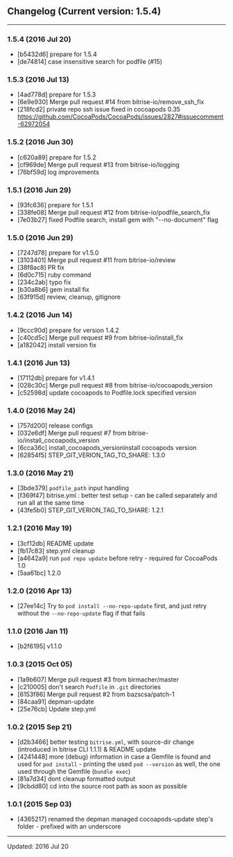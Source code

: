 ## Changelog (Current version: 1.5.4)

-----------------

### 1.5.4 (2016 Jul 20)

* [b5432d6] prepare for 1.5.4
* [de74814] case insensitive search for podfile (#15)

### 1.5.3 (2016 Jul 13)

* [4ad778d] prepare for 1.5.3
* [6e9e930] Merge pull request #14 from bitrise-io/remove_ssh_fix
* [218fcd2] private repo ssh issue fixed in cocoapods 0.35 https://github.com/CocoaPods/CocoaPods/issues/2827#issuecomment-62972054

### 1.5.2 (2016 Jun 30)

* [c620a89] prepare for 1.5.2
* [cf969de] Merge pull request #13 from bitrise-io/logging
* [76bf59d] log improvements

### 1.5.1 (2016 Jun 29)

* [93fc636] prepare for 1.5.1
* [338fe08] Merge pull request #12 from bitrise-io/podfile_search_fix
* [7e03b27] fixed Podfile search, install gem with "--no-document" flag

### 1.5.0 (2016 Jun 29)

* [7247d78] prepare for v1.5.0
* [3103401] Merge pull request #11 from bitrise-io/review
* [38f8ac8] PR fix
* [6d0c715] ruby command
* [234c2ab] typo fix
* [b30a8b6] gem install fix
* [63f915d] review, cleanup, gitignore

### 1.4.2 (2016 Jun 14)

* [9ccc90d] prepare for version 1.4.2
* [c40cd5c] Merge pull request #9 from bitrise-io/install_fix
* [a182042] install version fix

### 1.4.1 (2016 Jun 13)

* [17112db] prepare for v1.4.1
* [028c30c] Merge pull request #8 from bitrise-io/cocoapods_version
* [c52598d] update cocoapods to Podfile.lock specified version

### 1.4.0 (2016 May 24)

* [757d200] release configs
* [032e6df] Merge pull request #7 from bitrise-io/install_cocoapods_version
* [6cca36c] install_cocoapods_versioninstall cocoapods version
* [62854f5] STEP_GIT_VERION_TAG_TO_SHARE: 1.3.0

### 1.3.0 (2016 May 21)

* [3bde379] `podfile_path` input handling
* [f369f47] bitrise.yml : better test setup - can be called separately and run all at the same time
* [43fe5b0] STEP_GIT_VERION_TAG_TO_SHARE: 1.2.1

### 1.2.1 (2016 May 19)

* [3cf12db] README update
* [fb17c83] step.yml cleanup
* [a4642a9] run `pod repo update` before retry - required for CocoaPods 1.0
* [5aa61bc] 1.2.0

### 1.2.0 (2016 Apr 13)

* [27ee14c] Try to `pod install --no-repo-update` first, and just retry without the `--no-repo-update` flag if that fails

### 1.1.0 (2016 Jan 11)

* [b2f6195] v1.1.0

### 1.0.3 (2015 Oct 05)

* [1a9b607] Merge pull request #3 from birmacher/master
* [c210005] don't search `Podfile` in `.git` directories
* [6153f86] Merge pull request #2 from bazscsa/patch-1
* [84caa91] depman-update
* [25e76cb] Update step.yml

### 1.0.2 (2015 Sep 21)

* [d2b3466] better testing `bitrise.yml`, with source-dir change (introduced in bitrise CLI 1.1.1) & README update
* [4241448] more (debug) information in case a Gemfile is found and used for `pod install` - printing the used `pod --version` as well, the one used through the Gemfile (`bundle exec`)
* [81a7d34] dont cleanup formatted output
* [9cbdd80] cd into the source root path as soon as possible

### 1.0.1 (2015 Sep 03)

* [4365217] renamed the depman managed cocoapods-update step's folder - prefixed with an underscore

-----------------

Updated: 2016 Jul 20